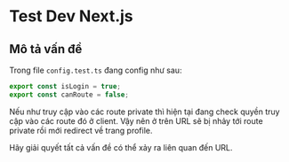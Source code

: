 # Test Dev Next.js

## Mô tả vấn đề

Trong file `config.test.ts` đang config như sau:

```js
export const isLogin = true;
export const canRoute = false;
```

Nếu như truy cập vào các route private thì hiện tại đang check quyền truy cập vào các route đó ở client. Vậy nên ở trên URL sẽ bị nhảy tới route private rồi mới redirect về trang profile.

Hãy giải quyết tất cả vấn đề có thể xảy ra liên quan đến URL.
